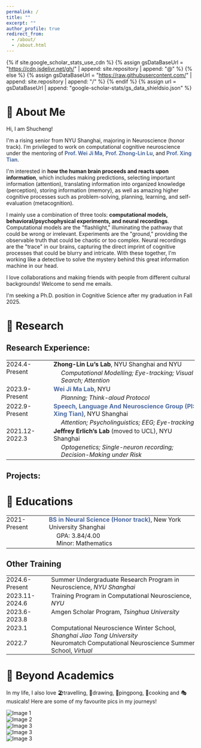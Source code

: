 ```yaml
---
permalink: /
title: ""
excerpt: ""
author_profile: true
redirect_from: 
  - /about/
  - /about.html
---
```


{% if site.google_scholar_stats_use_cdn %}
{% assign gsDataBaseUrl = "https://cdn.jsdelivr.net/gh/" | append: site.repository | append: "@" %}
{% else %}
{% assign gsDataBaseUrl = "https://raw.githubusercontent.com/" | append: site.repository | append: "/" %}
{% endif %}
{% assign url = gsDataBaseUrl | append: "google-scholar-stats/gs_data_shieldsio.json" %}

<span class='anchor' id='about-me'></span>
# 👋 About Me
Hi, I am Shucheng! 

I'm a rising senior from NYU Shanghai, majoring in Neuroscience (honor track). I’m privileged to work on computational cognitive neuroscience under the mentoring of <strong style="color: #4b6aa1;"><a href="https://as.nyu.edu/faculty/weiji-ma.html" style="color: #4b6aa1; text-decoration: none;">Prof. Wei Ji Ma</a></strong>, <strong style="color: #4b6aa1;"><a href="https://shanghai.nyu.edu/academics/faculty/directory/zhong-lin-lu" style="color: #4b6aa1; text-decoration: none;">Prof. Zhong-Lin Lu</a></strong>, and <strong style="color: #4b6aa1;"><a href="https://shanghai.nyu.edu/academics/faculty/directory/xing-tian" style="color: #4b6aa1; text-decoration: none;">Prof. Xing Tian</a></strong>.

I'm interested in **how the human brain proceeds and reacts upon information**, which includes making predictions, selecting important information (attention), translating information into organized knowledge (perception), storing information (memory), as well as amazing higher cognitive processes such as problem-solving, planning, learning, and self-evaluation (metacognition).

I mainly use a combination of three tools: **computational models, behavioral/psychophysical experiments, and neural recordings**. Computational models are the "flashlight," illuminating the pathway that could be wrong or irrelevant.
Experiments are the "ground," providing the observable truth that could be chaotic or too complex. Neural recordings are the "trace" in our brains, capturing the direct imprint of cognitive processes that could be blurry and intricate. With these together, I'm working like a detective to solve the mystery behind this great information machine in our head.

I love collaborations and making friends with people from different cultural backgrounds! Welcome to send me emails.

I'm seeking a Ph.D. position in Cognitive Science after my graduation in Fall 2025.

<span class='anchor' id='-research'></span>
# 📝 Research 
## Research Experience:
<table style="border-collapse: collapse; width: 100%; border: none; margin-top: 20px;">
  <tr style="border: none;">
    <td style="padding: 0 20px 3px 0; vertical-align: top; border: none;">2024.4-Present</td>
    <td style="padding: 0; vertical-align: top; border: none;">
      <strong>Zhong-Lin Lu’s Lab</strong>, NYU Shanghai and NYU<br>
      <ul style="margin: 3px 0; padding-left: 20px; list-style: none;">
        <li style="margin: 0;"><em>Computational Modelling; Eye-tracking; Visual Search; Attention</em></li>
      </ul>
    </td>
  </tr>
  <tr style="border: none;">
    <td style="padding: 0 20px 3px 0; vertical-align: top; border: none;">2023.9-Present</td>
    <td style="padding: 0; vertical-align: top; border: none;">
      <strong style="color: #4b6aa1;"><a href="https://www.cns.nyu.edu/malab/" style="color: #4b6aa1; text-decoration: none;">Wei Ji Ma Lab</a></strong>, NYU<br>
      <ul style="margin: 3px 0; padding-left: 20px; list-style: none;">
        <li style="margin: 0;"><em>Planning; Think-aloud Protocol</em></li>
      </ul>
    </td>
  </tr>
  <tr style="border: none;">
    <td style="padding: 0 20px 3px 0; vertical-align: top; border: none;">2022.9-Present</td>
    <td style="padding: 0; vertical-align: top; border: none;">
      <strong style="color: #4b6aa1;"><a href="https://slangscience.github.io/slang/" style="color: #4b6aa1; text-decoration: none;">Speech, Language And Neuroscience Group (PI: Xing Tian)</a></strong>, NYU Shanghai<br>
      <ul style="margin: 3px 0; padding-left: 20px; list-style: none;">
        <li style="margin: 0;"><em>Attention; Psycholinguistics; EEG; Eye-tracking</em></li>
      </ul>
    </td>
  </tr>
  <tr style="border: none;">
    <td style="padding: 0 20px 0 0; vertical-align: top; border: none;">2021.12-2022.3</td>
    <td style="padding: 0; vertical-align: top; border: none;">
      <strong>Jeffrey Erlich’s Lab</strong> (moved to UCL), NYU Shanghai<br>
      <ul style="margin: 3px 0; padding-left: 20px; list-style: none;">
        <li style="margin: 0;"><em>Optogenetics; Single-neuron recording; Decision-Making under Risk</em></li>
      </ul>
    </td>
  </tr>
</table>
  
## Projects:

<span class='anchor' id='-educations'></span>
# 📖 Educations
<table style="border-collapse: collapse; width: 100%; border: none; margin-top: 20px;">
  <tr style="border: none;">
    <td style="padding: 0 20px 3px 0; vertical-align: top; border: none;">2021-Present</td>
    <td style="padding: 0; vertical-align: top; border: none;">
      <strong style="color: #4b6aa1;">BS in Neural Science (Honor track)</strong>, New York University Shanghai
      <ul style="margin: 3px 0; padding-left: 20px; list-style: none;">
        <li style="margin: 0;">GPA: 3.84/4.00</li>
        <li style="margin: 0;">Minor: Mathematics</li>
      </ul>
    </td>
  </tr>
</table>

## Other Training
<table style="border-collapse: collapse; width: 100%; border: none;">
  <tr style="border: none;">
    <td style="padding: 0 10px 3px 0; vertical-align: top; border: none;">2024.6-Present</td>
    <td style="padding: 0; vertical-align: top; border: none;">Summer Undergraduate Research Program in Neuroscience, <em>NYU Shanghai</em></td>
  </tr>
  <tr style="border: none;">
    <td style="padding: 0 10px 3px 0; vertical-align: top; border: none;">2023.11-2024.6</td>
    <td style="padding: 0; vertical-align: top; border: none;">Training Program in Computational Neuroscience, <em>NYU</em></td>
  </tr>
  <tr style="border: none;">
    <td style="padding: 0 10px 3px 0; vertical-align: top; border: none;">2023.6-2023.8</td>
    <td style="padding: 0; vertical-align: top; border: none;">Amgen Scholar Program, <em>Tsinghua University</em></td>
  </tr>
  <tr style="border: none;">
    <td style="padding: 0 10px 3px 0; vertical-align: top; border: none;">2023.1</td>
    <td style="padding: 0; vertical-align: top; border: none;">Computational Neuroscience Winter School, <em>Shanghai Jiao Tong University</em></td>
  </tr>
  <tr style="border: none;">
    <td style="padding: 0 10px 0 0; vertical-align: top; border: none;">2022.7</td>
    <td style="padding: 0; vertical-align: top; border: none;">Neuromatch Computational Neuroscience Summer School, <em>Virtual</em></td>
  </tr>
</table>

<span class='anchor' id='-beyond-academics'></span>
# 💬 Beyond Academics
In my life, I also love 🏖️travelling, 🎨drawing, 🏓pingpong, 🍳cooking and 🎭musicals!
Here are some of my favourite pics in my journeys!
<div class="gallery">
    <div class="gallery-item">
        <img src="\images\image1.JPG" alt="Image 1">
    </div>
    <div class="gallery-item">
        <img src="\images\image2.JPG" alt="Image 2">
    </div>
    <div class="gallery-item">
        <img src="\images\image3.JPG" alt="Image 3">
    </div>
    <div class="gallery-item">
        <img src="\images\image4.JPG" alt="Image 3">
    </div>
    <div class="gallery-item">
        <img src="\images\image5.JPG" alt="Image 3">
    </div>
    <!-- Add more images as needed -->
</div>
